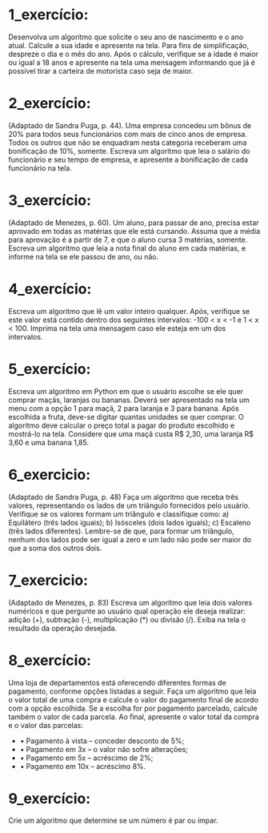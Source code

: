 # 1_exercício: 
Desenvolva um algoritmo que solicite o seu ano de nascimento e o ano atual.
Calcule a sua idade e apresente na tela.
Para fins de simplificação, despreze o dia e o mês do ano.
Após o cálculo, verifique se a idade é maior ou igual a 18 anos e apresente na tela uma
mensagem informando que já é possível tirar a carteira de motorista caso seja de maior.

# 2_exercício:
(Adaptado de Sandra Puga, p. 44).
Uma empresa concedeu um bônus de 20% para todos seus funcionários com mais de cinco anos de empresa.
Todos os outros que não se enquadram nesta categoria receberam uma bonificação de 10%, somente.
Escreva um algoritmo que leia o salário do funcionário e seu tempo de empresa, e apresente a bonificação de cada
funcionário na tela.

# 3_exercício:
(Adaptado de Menezes, p. 60).
Um aluno, para passar de ano, precisa estar aprovado em todas as matérias que ele está cursando.
Assuma que a média para aprovação é a partir de 7, e que o aluno cursa 3 matérias, somente.
Escreva um algoritmo que leia a nota final do aluno em cada matérias, e informe na tela se ele passou de ano, ou não.

# 4_exercício:
Escreva um algoritmo que lê um valor inteiro qualquer.
Após, verifique se este valor está contido dentro dos seguintes intervalos: -100 < x < -1 e 1 < x < 100.
Imprima na tela uma mensagem caso ele esteja em um dos intervalos.

# 5_exercício:
Escreva um algoritmo em Python em que o usuário escolhe se ele quer comprar maçãs, laranjas ou bananas.
Deverá ser apresentado na tela um menu com a opção 1 para maçã, 2 para laranja e 3 para banana.
Após escolhida a fruta, deve-se digitar quantas unidades se quer comprar.
O algoritmo deve calcular o preço total a pagar do produto escolhido e mostrá-lo na tela.
Considere que uma maçã custa R$ 2,30, uma laranja R$ 3,60 e uma banana 1,85.

# 6_exercicio:
(Adaptado de Sandra Puga, p. 48) Faça um algoritmo que receba três valores, representando os lados de um triângulo fornecidos pelo usuário.
Verifique se os valores formam um triângulo e classifique como:
a) Equilátero (três lados iguais);
b) Isósceles (dois lados iguais);
c) Escaleno (três lados diferentes).
Lembre-se de que, para formar um triângulo, nenhum dos lados pode ser igual a zero e um lado não pode ser maior do que a soma dos outros dois.

# 7_exercicio:
(Adaptado de Menezes, p. 83)
Escreva um algoritmo que leia dois valores numéricos e que pergunte ao usuário qual operação ele deseja realizar:
adição (+), subtração (-), multiplicação (*) ou divisão (/).
Exiba na tela o resultado da operação desejada.

# 8_exercício:
Uma loja de departamentos está oferecendo diferentes formas de pagamento, conforme opções listadas a seguir.
Faça um algoritmo que leia o valor total de uma compra e calcule o valor do pagamento final de acordo com a opção escolhida.
Se a escolha for por pagamento parcelado, calcule também o valor de cada parcela.
Ao final, apresente o valor total da compra e o valor das parcelas: 
- • Pagamento à vista – conceder desconto de 5%;  
- • Pagamento em 3x – o valor não sofre alterações;  
- • Pagamento em 5x – acréscimo de 2%;  
- • Pagamento em 10x – acréscimo 8%.

# 9_exercício:
Crie um algoritmo que determine se um número é par ou ímpar.